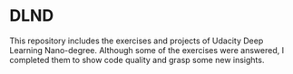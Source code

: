 # DLND
This repository includes the exercises and projects of Udacity Deep Learning Nano-degree. Although some of the exercises were answered, I completed them to show code quality and grasp some new insights.

